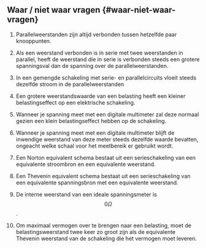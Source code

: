 ## Waar / niet waar vragen {#waar-niet-waar-vragen}

1.  Parallelweerstanden zijn altijd verbonden tussen hetzelfde paar knooppunten.

2.  Als een weerstand verbonden is in serie met twee weerstanden in parallel, heeft de weerstand die in serie is verbonden steeds een grotere spanningsval dan de spanning over de parallelweerstanden.

3.  In een gemengde schakeling met serie- en parallelcircuits vloeit steeds dezelfde stroom in de parallelweerstanden

4.  Een grotere weerstandswaarde van een belasting heeft een kleiner belastingseffect op een elektrische schakeling.

5.  Wanneer je spanning meet met een digitale multimeter zal deze normaal gezien een klein belastingseffect hebben op de schakeling.

6.  Wanneer je spanning meet met een digitale multimeter blijft de inwendige weerstand van deze meter steeds dezelfde waarde bevatten, ongeacht welke schaal voor het meetbereik er gebruikt wordt.

7.  Een Norton equivalent schema bestaat uit een serieschakeling van een equivalente stroombron en een equivalente weerstand.

8.  Een Thevenin equivalent schema bestaat uit een serieschakeling van een equivalente spanningsbron met een equivalente weerstand.

9.  De interne weerstand van een ideale spanningsmeter is $$ 0 \Omega $$ .

10.  Om maximaal vermogen over te brengen naar een belasting, moet de belastingsweerstand twee keer zo groot zijn als de equivalente Thevenin weerstand van de schakeling die het vermogen moet leveren.